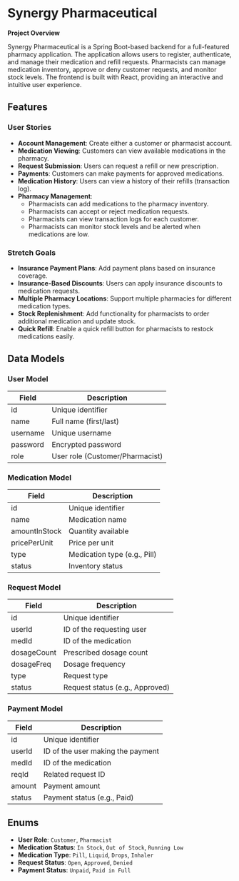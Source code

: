 # Synergy Pharmaceutical

**Project Overview**

Synergy Pharmaceutical is a Spring Boot-based backend for a full-featured pharmacy application. The application allows users to register, authenticate, and manage their medication and refill requests. Pharmacists can manage medication inventory, approve or deny customer requests, and monitor stock levels. The frontend is built with React, providing an interactive and intuitive user experience.

## Features

### User Stories
- **Account Management**: Create either a customer or pharmacist account.
- **Medication Viewing**: Customers can view available medications in the pharmacy.
- **Request Submission**: Users can request a refill or new prescription.
- **Payments**: Customers can make payments for approved medications.
- **Medication History**: Users can view a history of their refills (transaction log).
- **Pharmacy Management**:
  - Pharmacists can add medications to the pharmacy inventory.
  - Pharmacists can accept or reject medication requests.
  - Pharmacists can view transaction logs for each customer.
  - Pharmacists can monitor stock levels and be alerted when medications are low.

### Stretch Goals
- **Insurance Payment Plans**: Add payment plans based on insurance coverage.
- **Insurance-Based Discounts**: Users can apply insurance discounts to medication requests.
- **Multiple Pharmacy Locations**: Support multiple pharmacies for different medication types.
- **Stock Replenishment**: Add functionality for pharmacists to order additional medication and update stock.
- **Quick Refill**: Enable a quick refill button for pharmacists to restock medications easily.

## Data Models

### User Model
| Field     | Description           |
|-----------|-----------------------|
| id        | Unique identifier     |
| name      | Full name (first/last)|
| username  | Unique username       |
| password  | Encrypted password    |
| role      | User role (Customer/Pharmacist)|

### Medication Model
| Field           | Description                    |
|-----------------|--------------------------------|
| id              | Unique identifier              |
| name            | Medication name                |
| amountInStock   | Quantity available             |
| pricePerUnit    | Price per unit                 |
| type            | Medication type (e.g., Pill)   |
| status          | Inventory status               |

### Request Model
| Field          | Description                  |
|----------------|------------------------------|
| id             | Unique identifier            |
| userId         | ID of the requesting user    |
| medId          | ID of the medication         |
| dosageCount    | Prescribed dosage count      |
| dosageFreq     | Dosage frequency             |
| type           | Request type                 |
| status         | Request status (e.g., Approved)|

### Payment Model
| Field     | Description                       |
|-----------|-----------------------------------|
| id        | Unique identifier                 |
| userId    | ID of the user making the payment |
| medId     | ID of the medication              |
| reqId     | Related request ID                |
| amount    | Payment amount                    |
| status    | Payment status (e.g., Paid)       |

## Enums

- **User Role**: `Customer`, `Pharmacist`
- **Medication Status**: `In Stock`, `Out of Stock`, `Running Low`
- **Medication Type**: `Pill`, `Liquid`, `Drops`, `Inhaler`
- **Request Status**: `Open`, `Approved`, `Denied`
- **Payment Status**: `Unpaid`, `Paid in Full`
